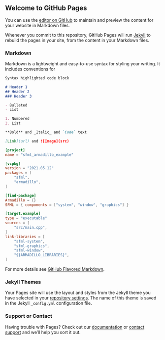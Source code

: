 ## Welcome to GitHub Pages

You can use the [editor on GitHub](https://github.com/mrexodia/toml_highlighting_test/edit/gh-pages/index.md) to maintain and preview the content for your website in Markdown files.

Whenever you commit to this repository, GitHub Pages will run [Jekyll](https://jekyllrb.com/) to rebuild the pages in your site, from the content in your Markdown files.

### Markdown

Markdown is a lightweight and easy-to-use syntax for styling your writing. It includes conventions for

```markdown
Syntax highlighted code block

# Header 1
## Header 2
### Header 3

- Bulleted
- List

1. Numbered
2. List

**Bold** and _Italic_ and `Code` text

[Link](url) and ![Image](src)
```

```toml
[project]
name = "sfml_armadillo_example"

[vcpkg]
version = "2021.05.12"
packages = [
    "sfml",
    "armadillo",
]

[find-package]
Armadillo = {}
SFML = { components = ["system", "window", "graphics"] }

[target.example]
type = "executable"
sources = [
    "src/main.cpp",
]
link-libraries = [
    "sfml-system",
    "sfml-graphics",
    "sfml-window",
    "${ARMADILLO_LIBRARIES}",
]
```

For more details see [GitHub Flavored Markdown](https://guides.github.com/features/mastering-markdown/).

### Jekyll Themes

Your Pages site will use the layout and styles from the Jekyll theme you have selected in your [repository settings](https://github.com/mrexodia/toml_highlighting_test/settings/pages). The name of this theme is saved in the Jekyll `_config.yml` configuration file.

### Support or Contact

Having trouble with Pages? Check out our [documentation](https://docs.github.com/categories/github-pages-basics/) or [contact support](https://support.github.com/contact) and we’ll help you sort it out.
